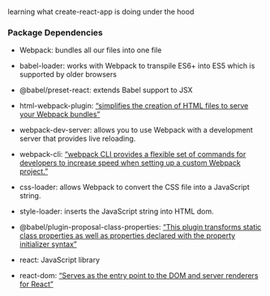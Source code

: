 learning what create-react-app is doing under the hood

### Package Dependencies
- Webpack: bundles all our files into one file

- babel-loader: works with Webpack to transpile ES6+ into ES5 which is supported by older browsers

- @babel/preset-react: extends Babel support to JSX

- html-webpack-plugin: [“simplifies the creation of HTML files to serve your Webpack bundles”](https://webpack.js.org/plugins/html-webpack-plugin/)

- webpack-dev-server: allows you to use Webpack with a development server that provides live reloading.

- webpack-cli: [“webpack CLI provides a flexible set of commands for developers to increase speed when setting up a custom Webpack project.”](https://www.npmjs.com/package/webpack-cli)

- css-loader: allows Webpack to convert the CSS file into a JavaScript string.

- style-loader: inserts the JavaScript string into HTML dom.

- @babel/plugin-proposal-class-properties: [“This plugin transforms static class properties as well as properties declared with the property initializer syntax”](https://www.npmjs.com/package/@babel/plugin-proposal-class-properties)

- react: JavaScript library

- react-dom: [“Serves as the entry point to the DOM and server renderers for React”](https://www.npmjs.com/package/react-dom)